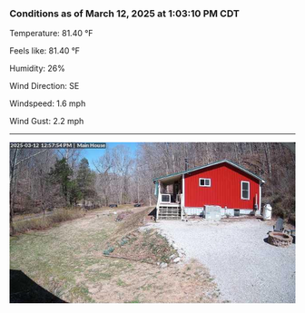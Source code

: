 ### Conditions as of March 12, 2025 at 1:03:10 PM CDT 

Temperature: 81.40 &deg;F

Feels like: 81.40 &deg;F

Humidity: 26%

Wind Direction: SE

Windspeed: 1.6 mph

Wind Gust: 2.2 mph

---

<img src="./images/latest.jpeg"/>

